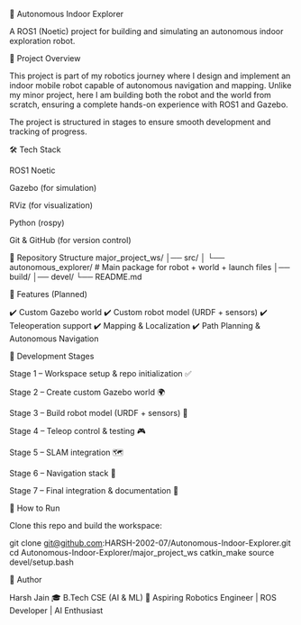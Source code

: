 🚀 Autonomous Indoor Explorer

A ROS1 (Noetic) project for building and simulating an autonomous indoor exploration robot.

📌 Project Overview

This project is part of my robotics journey where I design and implement an indoor mobile robot capable of autonomous navigation and mapping.
Unlike my minor project, here I am building both the robot and the world from scratch, ensuring a complete hands-on experience with ROS1 and Gazebo.

The project is structured in stages to ensure smooth development and tracking of progress.

🛠️ Tech Stack

ROS1 Noetic

Gazebo (for simulation)

RViz (for visualization)

Python (rospy)

Git & GitHub (for version control)

📂 Repository Structure
major_project_ws/
│── src/
│   └── autonomous_explorer/   # Main package for robot + world + launch files
│── build/
│── devel/
└── README.md

🔑 Features (Planned)

✔️ Custom Gazebo world
✔️ Custom robot model (URDF + sensors)
✔️ Teleoperation support
✔️ Mapping & Localization
✔️ Path Planning & Autonomous Navigation

📌 Development Stages

Stage 1 – Workspace setup & repo initialization ✅

Stage 2 – Create custom Gazebo world 🌍

Stage 3 – Build robot model (URDF + sensors) 🤖

Stage 4 – Teleop control & testing 🎮

Stage 5 – SLAM integration 🗺️

Stage 6 – Navigation stack 🚦

Stage 7 – Final integration & documentation 📖

🚦 How to Run

Clone this repo and build the workspace:

git clone git@github.com:HARSH-2002-07/Autonomous-Indoor-Explorer.git
cd Autonomous-Indoor-Explorer/major_project_ws
catkin_make
source devel/setup.bash

👤 Author

Harsh Jain
🎓 B.Tech CSE (AI & ML)
🔹 Aspiring Robotics Engineer | ROS Developer | AI Enthusiast

